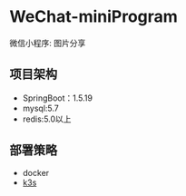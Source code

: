 # WeChat-miniProgram
微信小程序: 图片分享

## 项目架构

* SpringBoot：1.5.19
* mysql:5.7
* redis:5.0以上

## 部署策略

 * docker
 * [k3s](https://ubisoft-potato.github.io/2019/10/09/rancher%E3%80%81k3s%E5%AE%89%E8%A3%85%E8%AE%B0%E5%BD%95/)